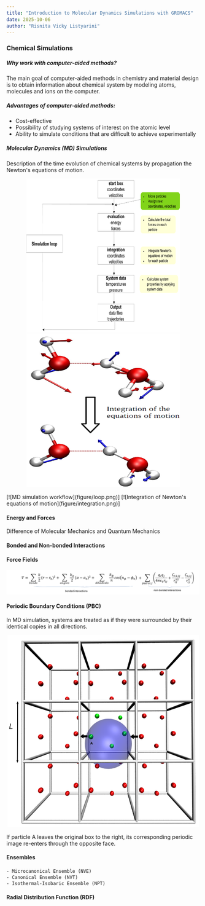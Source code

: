 ```yaml
---
title: "Introduction to Molecular Dynamics Simulations with GROMACS"
date: 2025-10-06
author: "Risnita Vicky Listyarini"
---
```


### Chemical Simulations 

##### Why work with computer-aided methods?
The main goal of computer-aided methods in chemistry and material design is to obtain information about chemical system by modeling atoms, molecules and ions on the computer.

##### Advantages of computer-aided methods:
- Cost-effective
- Possibility of studying systems of interest on the atomic level
- Ability to simulate conditions that are difficult to achieve experimentally

##### Molecular Dynamics (MD) Simulations
Description of the time evolution of chemical systems by propagation the Newton's equations of motion. 
<p align="center">
<img src=/figure/loop.png width="400" height="400">
<img src=/figure/integration.png width="400" height="400">
</p>
[![MD simulation workflow](figure/loop.png)]
[![Integration of Newton's equations of motion](figure/integration.png)]

#### Energy and Forces
Difference of Molecular Mechanics and Quantum Mechanics

#### Bonded and Non-bonded Interactions



#### Force Fields
<p align="center">
<img src=/figure/FFs.png>
</p>


#### Periodic Boundary Conditions (PBC)
In MD simulation, systems are treated as if they were surrounded by their identical copies in all directions.
<p align="center">
<img src="/figure/pbc_1.png" width="500" height="500"
</p>

If particle A leaves the original box to the right, its corresponding periodic image re-enters through the opposite face.


#### Ensembles
    - Microcanonical Ensemble (NVE)
    - Canonical Ensemble (NVT)
    - Isothermal-Isobaric Ensemble (NPT)

#### Radial Distribution Function (RDF)

